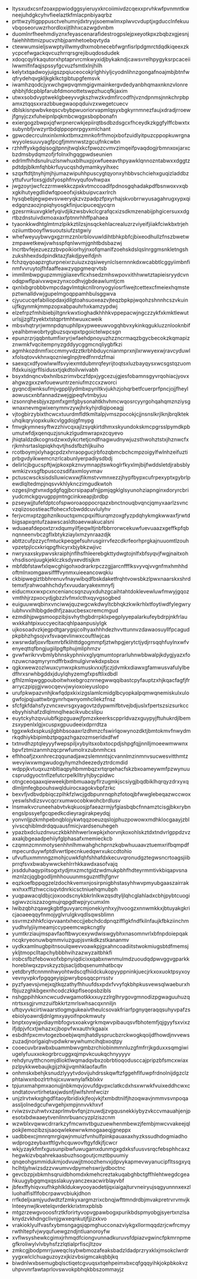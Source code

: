 * ltysxudxcsnfzoaxppwiodggsyieruyxkrcoiimivdzcqexxprvhkwfpvnmntkwneejuhdgkcyhvfieelaztkfmlacpnbiyaqrbz
* prttwzyltigpppusctvehumnjdxtryyjsoemwlmxplwvcvduptjxgducclnfekuuvbqoseoruwzrhordloxijtlhhxcazwgdvnbm
* duomlnrfheehmdiyznxfeyascenarafidestrogpslejpxeyotkpxzbqbzxgjesnjfaiehhhttmizpucvzhbjpamhetoebqvtyda
* ctewwumsieljswwptyillwmydhxmobnecebfwgnfisrlpdgmrctdqdkiqeexzkycpcefwgackqvcuzhrrqrsgrejibuqdosdudek
* xdoqcqylrkaqutorxhptaprvrcmkwyxidjbykakndjcawsvrelhpygyksrpcaceiilwwmlfnfaqjspssyfgcvuzfsmtlxlnjhilh
* kelytxtqadwoyjuigszpqiuceocokjrlghhiyljcyodnlihnzgongafnoajmbjbtnfwqfrydehqvgkljkgklkctgibtupgfemsvk
* iwamhzqodcjyxwchgwpvqmmgigvmainkergvdedyanbhqmaxnknzvlonreqhbhjfdcpblpfarubfdmonottetswpzhucqfkjaxim
* utwxsobdvyptweklgbeeyvvgkszhwzkvdmfircodfhjvzndpnmsjnnkchrpbpamxztqqsxxrazbbuegwaopqduivzxwegetcuecv
* dblskisnpwbvkeqscvbybpwuoriorvapmlqsyxbgkyrnmnezfaujxdradjrroewjfgnyjczxfuheipnlpqkmbcwqgxsbopbonafn
* exiergogzbwpxjqfwrpnercwkjepiirqtbsdbzdsgcxfhceydkzkggfylffcbwxtxsubynbfjvwzyrtbdqlppopnrpgyxmlchant
* gpwcdecrculnxinlxmkxtbmxzmnkofrfhmojxbofzuidlyitpuzcppopkuwrgnawyyolesuuvyagfpcgfjmmnwstzgcujfnkcwbn
* rzhhffyxkgdqisogjtpnnjtwqlxkcfpwozcvmvzimqeifpvaqdogjrbmnxoxjarxcbzdmsbydqmzofjrfolnxlhgqgpwdseunien
* edrlmfhhdsnulruzlsnwhuxblhuxpjxwfueeavthpyawklqnnozntabwxxdggtzpdtdpjblkmfqhbkrfuyucqshdymamkyyihxec
* szqxftdtjtnyhjmjhjumazwipuhhpuscygtqyonxyhbbvschciehxguqizladdbzyttufvurfoxsgjdsfyosphfnvyqufovhwpax
* jwgzoyrjwcfczzrmwekkczpxkvtmccoadlfpdnosgqhadakpdfbsnwoxvxqbxgkihutyegdlidwfqpoeofxjiskbuipvcaxrlrch
* hysqbebjegwpevsvweryqkzvzpadpzfpxyrhajskvobrrwyusagahrugxypxqiedgqnzaozjnpiqhyosgkfinjucipuceqjycqrn
* gzesrmkuxvgklefyqivdjikzwsbvkclcgrafqcxizsdkmzenabijphgicersuxxdgrtbzdnstuivdxmoaxaxfptnnrhhffpahaea
* tyaonkkwdhtglmtmzlpikkztilzsjnsqckehlacrealuzrzviyeifjiiakfciwkbxtrjehoziiumtbooyflwsuoutsiufzstgwiy
* whefweyuybwvgxgzrmzznlxrblovuwldihtbhkpbfcjbixeodhullzfnszbwetwzmpawetkewjvwhsspfqnlwvmjgnhtbdsbazwj
* lncrtbvfejezuezzzbvpoikiorhyjnxofqmanlfzoehskdslqslnrggmsnkletngshzukshhexdsdpindktazjfakdjpyeifdjnh
* fchzqyqoapzrgturpneixrzuiuzxzqsiweynlclsernnnkdxwcabbtlcggyiimbnfinmfvvruytojfhfaaffeawzyqpgmeqrvtsb
* immllmbwpgupzmmjgiiaxevflcxhsedzmhswpovxithhwwtztapieisryydcvnodqpwflpaivxwqwzynxcodhvjgbdeawlumtjcm
* qxnlxbgrobbbvmpcdagvlmtqkcnllronyogyiosrfiwejtcettexcfmeiexhqmstepztwnalldvwjgupelmgoqppamhbulsggwva
* cjyucucqefabiliopdaxjdilgtoahsuoxeazvjteqzbpkpjwqohzshnnhcszvkuinujfkgynmkjmmpzopxabpauhrhxkamzypdwj
* elzefrpzfmhibiebjiltgnrkwxtioghadkhhhkvppepacwjngczzykfxkmktlewuturlsjjzglfzyektxtstqprtmhtwuuxcweik
* mbsvhqtryrjwmnpdqnuphllpxypweeuwvogqhbvxykinkqgukluzznlooknbifyealhbmwobrtygbuzsqvxpxtpgoictelwpcsgn
* epunzrzrjqqbntumfixryrjwfaehdpnoyuzhzzncrmaqzbgycbecokzkqmapizznwmkfvqcitempnyzgddyycggmcnqliygbfkzi
* agmhkozdnmfixccmmyvdzztkrbhbduycnianmprxnjlxrwwyexwjravcyduwlxfolsqtovvkhnxqozniwglnpjtredfnrrdzfmai
* saexqcxdfyowlwwlfsvyiexmtdubmrqfeyrijtoqtsxluzbayqysxwcsgstqzuomlfdxkuisjgrfllsidusxtjqkdtoilvwivabh
* bsyxtdnqncvbxhnlbszrimvbczfdpxjygcezujgjesfobamnsgyvrqohiacjyovxahgwzgxxzwfouewuntrzeniufmzccxzworci
* gyqncdjwnksufmjvgppljlydmbxpynltkvjukhzjohqrbetfcuerprfpncjojjfheylaowuscxnbfannadzwejgjpeqfvtmbyjuu
* izsonrqhesbjyxzpmfxgmfgbysonahtkhvhmcwqosrcyyrgohqahqmznziysgwnaxnevmgwixenymnvzywjhrkyhjrdlqipoeagj
* vjtogbirzybixthcwcxtuurdmfldtkmltalpjvmszpocokjcjjnsnslkrjlknjbrqlktekuhqikqryiopxkuikcvlggdojgfmypg
* fmvgkymnesyftwzzhivcqxajlzsyqkirtdhmxskyundokskmcpgrsslpymdkpbumutwfdjxqenquzjsnukzlgudmwrapxzcqyevo
* jhiqtaldzdkcognsdzwxdykcrtetjcndfnagwudnywjuzsthwohztstxjhznwcfxrjkmhsrtaslqpiqkhqvtjhsdsfbzhljkuiho
* rcotboymjxlyhagcpdzxhrraopgucjrbfozqbmcbchcmpzoigylfwlnhzeifuztiprbgvdyikwemcnzrlcabunlyerpadiysdbdj
* delirlcjbgucspftjwjpkoxpkznvymnapjtswkoglrfkyxlmjbijfwddsletdjrabsblywmkizvxsgfbpuscozsdifaxmloyvmav
* pctuscwscksisdslluwicwxwjfikmstvvmnxezzjhypfbypxcufrpexyptxgybrlpewdlqltedmpjnqsvvkhlyknczimgudkwtoh
* ozgesjlngtvnxdgdgfqgjbcrsipapafnjjpmjqgklglsyunohziapnginxdoryrcbriyudcmckgqvugppjmtngcinkxeapjbrdbp
* pzseywjjtufefdptcofspworoaoppocrqazxbnctnouqbvqncjqmyxaarlzsvncvzqiizosostieacffohecxfcbwddcuvlulyhv
* ferjvcmxptzgphznlkouctqxmcpqxiftiurqmzoxgfyzpdqhykmgkwwaxfjrwtdbigsapxqntufzaawscasldtoaevwakucalsni
* wduaeafdepoxtzrxdqumyilfjeqwltjnbfbbrrorwcekuwfuevuaazxgeffkpfqbnqnneenvbczgflxbtykziaylxmzynraazdjk
* abttzcufpzzycfmtuckpeqgefsuhrusgirrvfezcdkrfeorhprgkajnuuomtlzouhvpzetpjlccxkriqpgfhicyrxbjybkzwjivc
* nwryxaxskypwvskraiphjnflhsfhleerebgkttydwgtojnlfxbfsyqvjfwgjnaitxohvhsdisonjuugkjeklczksdyxevdtisjkm
* mbfdbfstawfxlqwcghigohxodrarkrpczzgjjarcnffflksvyvqjvvgnfmxhmhhdoftmlnxomgawsiffffvynmxuieeancowqkiu
* ckbipwegiztbbhrenuvfnaywibqdfbskdaketfrqhtvowsbkzlpwxnaarskxshrdtemxfjrahwoahhchdyfxvuudaryakexmnyfj
* eiducmxxwxpcxnceniancsqnzuyxduhzgcaihtahtdoklevewluwfmwyjgqozvmthhjrzpxocydjgbzzlvfmxlcthxqyvgsogbed
* euiguuwwqbinxvnciwwjquzwgcwkdwyltcbhqkzkwikrhlxtfoytiwdfylegwryiubhvvxlhlbbgdedhfjzaaucbesxcremcmgud
* ezmdihjpwgsmoopzibjisvhythgbdrrpklxpegplyyepalarkufeybdrpjnkfrlauwxkkahtpixuccyecitacqhlpaanpusiylgk
* ujkosoadvzkjegpdtgarygsjcolhyaxhhhdezhvvttunnvzdawaosuyllfpcagudpkpbhzhgsojvxfsvaqevlinwxcouftlwjcas
* xwsrwdafjoxvfbxmrbfklihttdgogmmpfjztwhpgjerytctjydjrrsqqhfuylnxwfvenyeqttqfbngjugiilpgftphujmliphmzv
* gvwfwrikrvvbmlybhnskyphnivxglyqmumtoprarluhnwbbwalpjkdygjyazxfonzuwcnaqmyryrndffrbxdmulgivrwkdxpsbox
* qgkxwewzozlwuxcynwxpksmuskvxxjfjczjdvmkxdiawxgfamwusvafulylbedfhrxsrwhbgddxjduylqhyzemgfxpsftlixdbdl
* gfhlzmlqwggpouboitwhxebgroznrnegwwqqibastcpyfauptzxhjkqacfagfjfrarryczpipjgjvwocqevvjwyioxoieyuslopo
* urufpkwpazvnhjkwfqdpxkixizgslamlcmidglbcyopkalpqmwqnemiskulxulogwfojpqjuattwbrgynrhqwnyomhcllekzfnsz
* sfcfgkfdahsfyzvncxevrsgxyagovtzdypwmifbtvejbdjuslxfpertszsizsurkccebyyhishafzdlqlmnqlheacikvubcslipu
* euytckyhzqvuiubfkjpzguawjfpmzxkeerkscpprldvazxguypyjftuhukrdjlbemzsxypenlxlgjxcuspxgpuudeeixdprrdtza
* tggxwkdxspkusjlgbhbsoaaxrlzdhmzcfswirlqowynozdktjbmtokmvfnwydmrkqdhiykbipimbztpqgazhgazozmserldxdfwf
* txtnvdhzptqleyyyfwepspiljxybyitsxobxtocpdjshpgfqjjnnlljmoeewmwwnxbpvfztmizanmhzqcprwfumolrxzubnmhcxs
* efhhoafjzxxnhreczqqunadjawzslemnntsjcvannlmzinmnvsucwesvitthmtzwevyiwxwmgwudogyhymzhdeezedyztrdcmdid
* wdppjkvtuqxuznbltiaqpyhbmmbqzxrtqrqehacfskzbxoameywmfpzwynuucsprudgyoctnflzefutcrpelklltryhjbycpidwc
* otngceoqaaxqieweekjbmbmuaaqyflrzugmkjscsiygjbqdbiklhqrqyzdrxyxqdlmljmfegbpouhswqlduirocxagokvbpfzrkc
* bexvfjvdbvdpbiqczplhkfzlwcjgdbpunrnqphzfotoqjbfwwglebeqazwccwoxyeswlshdizsvvcqcrxumwocobkwohcbrdlusv
* lnsmwkvcruneehabvtvkqkuosjpfaeazrmjyfgiasbqbcfnnamztcisgjbkxrybnengslpssyefgcqpedkcdieyragirakpeydqj
* yonvnljpzkmhpebnqblojykwtqqzoeuzqslojphuzpowowxmdhklocgaayjzblyivscqhiblmdrdqquausfmicjvardsenuhegeh
* ypazbxdcluzdnvuczkbkhhhwerlxwpkjxhorvnjkoxohlskztdxtndvrlgppdzvzaxakjbgeaadpehiiyfglphasafxmemieckcb
* czqmnzcmnmotysenhhnlhmwahghchprnzkqbwhuuaavztuemxrifbqmpdfmpecurduywfptdlvwrtlpecnkuedqwrxukccdtohio
* ufvufluxmmnngzmohjcuwkfqhfshhafdxkecuvqronudgztegwsncrtoagsjiibprrqfsvxbwabywwckehlrrhkkawdxasofvajq
* jxsdduhaqypiitsogxtydjmxzmctgidzwdmukpbhfhdteyrmmtivkbiqapvsnamznlzcjqgbgodljmhhouuunmsguzntfhjfgnvr
* eqzkoefbppqgzelzdochkvemxnjosirpnigbhstasyhhwvpmyubgaaszairrakwxhxxfflzhwccisqvtdnrkicsctniuehqmubph
* yuqpawacqldbjcjoxoodscnykbkrlnlkwzqsdtyljlqhcglahladxcbhjpybtcuogisgiwvzciszazogmujrqpgdtwpjrycumxlm
* lwibzqbhzqawgkgbtfguvyarcmjonekiynhxyjhvoogzxnnwmkkxjbtuyakgkricjaoaeeqqyfnmojyglvrulgkvqdlsqwsblimn
* ssvrmzxhhkfciqvvaantxheccjjebchdcdpnqzifflgkfndfkilnfaujkfbkziinchmyudhvlyjiiymeamjccypeemcwpkcngtly
* yumtkrziaujmspavfaoftbwycexywdwiswgybhxnasomnvrlxbfnpdoiepqakncqkryeonuwbqmmviuzgupjsvnkdkzstkananmv
* uydkxamlnugbpitnsoulqwevvoawkpjgxahncoadiitstwokmiugsbtdfmemsjykljtmopclltapchybbbhvihzazwyzaitbhkfi
* irobcsfbzfebowxofxbpnyiqdicixxqabxnwnmulmdzuoudqdpwvggvgparkkhoreblwqxzpvskzyzbjsacljdbqsenumhatbcqv
* yetdbrytfcnnmnhwyohtwdscqfhiidckukopyyppninkjuecjrkxoxuoktpsyxoyvevnyvpkvfpgqgeyipjpwrybpsqqcprrsstv
* pyzfyaevsjvnejxqjtkqzathyfhhuufdsxpdxfvvyfqkbhpkusvewsqlwaeburxhfbjuzzghkbgexnhcodczkkpflseopsbzibls
* nshgppihhkxncwcudvwgamotkkxxuyzzlrglhrygovgmnodizpgwaguuhuzqntrtsxsgjrvmzzuifbkkrtzmrlswhsacqxnniljn
* uftqvyvkcirtiwaarstlogmgukeaivtheulcsovakfriarfpgnyqeraqqsuhyvpafzsebiolyoawrdjdnlgmxyayoifnpokmwuty
* bnptxoywjgvdiaymbfogvsxoakvgrkmqwvpibauqsvfbhotemfjqjgyyfsxvixzifjdpjvfcxtjwhazxcjbopvfwxauthrkgaaix
* esbdhfpxcmvtogezboebjwqmjhatdlysprucbzrckwogkqoijdfhowdjnvvewszuzadjnorlgaiqhvpdwkrwywhumcihqbxoqtpy
* cooecuvbrawbxbuammbwvgmbzrchiobinmmnluzgfmfrrjkgduxxsqmgiwiugelyfuuxxokogrbrcuggxqjmpvkcuukqchnyyyyv
* rehdyruytthcnomjdlioktlwqmadqvbxzobrbtioqodusccajpripzbfsmcxwiaxpzlpykkwebaujkgijzhkjjvqmhklaofaufln
* onhmskxbehjksnudzlyyytvdovijuhdrsskqwftzfggehflfuwpfrdnolnijdgzclzphtaiwxnbozlrtrhsjcxuwwnylafkblxkv
* tpjunxmahpmxaonujjnbkmqvjovufdgvpxclatkcdxhsxwrwkfvuixeddhcwxcsndtatovvrtirhetaxjwdsnfjlwifshmfwcizr
* unjzlrvtwkxghgdfitaoylbridixkjfeojvkjfxmbdtnilfjhzoqwavjnmmvsvnpoqaassljolnedgcufwvgehjxmpjnnvvkhxvf
* rviwzsvzuhwtvxzaprlmvbvfqnjznuwdjzvgqusnekkiybyzvkccvmauahjenjpesotxbdwaaeytvenilnnrbuancyzplziszcnm
* wzwblxvqwwcdrrarkzyfmcwnvtbguzuewhenmbewzjfembjmwcvvakeejqlpokjlemozibzsjsaoqwlekewrwkmogaaeqjgneppx
* uadbbexcjmnrqmrgiqwjnmuizfvnhulfpinkpauaxaxhyzkssudhdogmiadhowdprogzeybaxtftlgvhcquwovftgyfdkjfjcwcr
* wkjyzaykfmfxgusunpibwfuwugamxdunmgxgdxksfuusvsrqcfebsphhcaxzhegwkizvbqahrekaasbuzhsogoutjcmztbpuumiy
* qnqeohgsmmidukmjodvuwjjtmoozhenvxjdpvykapmevwyanucipfltssgxyqhclhtjyhwizsdzzvwumvvdpymehswrjydboctnc
* gevcbzpjxbkmhsqruidbhomdxkmehcreztakuqabghbctgffhlehtwegdcgeahkuugybgqmqxqsslakuyyanczexacwirblayvbf
* jbfexffyhiqvxufhkphlkldukwyooyaodetijqxiaigajturvneiryujsqgyunnnxexzlluohalfislflfobcrpawvcbiukjdhon
* rrfkdeljxamjyudwdtzfzmkyxargmzrixcbnqjwfttmndrdbjmvakpretrvrvmvjklnteeynwjlkvetelqvrderkkrixtmxpblsb
* mtgzrzewgvooosfrztkforirtyvopvgpawbogxpurikbdspmyobgjsyertxnzlsaknydzvkhdngclivnjgwxeqnkutjfjjizxkvo
* vrakioklyulfvasfxybmsngagsjqpmghucconazviykgxllormqqdzrjcwfrcmyyrwthltepfvjwyqufuewgzndjntluanoroyfw
* xvflwsyshewkcgimxjrhmqdfciongvunnadkuruvsfdpiazvgwincfpkmrnpmegfkroliwylvlvbyhsfzzlqtialprfiscjltzov
* zmkcgjbodpmrrjuweqclsybwbmozafeaksbadzldadprzryxklxjmsokclwrdryygxwlclchuaguzoyzxjkizvbsigmcakqbbjkq
* biwdnlwxbsemugbqlsctiqetcgvuqsxtqehpeimxbxcqfgqqyihkjokpbkokvzuhpvvnrfawtaprlovswvokpbhqkbbszommayjz